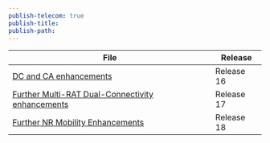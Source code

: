 ```yaml
---
publish-telecom: true
publish-title: 
publish-path: 
---
```


| File                                                                                                                                         | Release    |
| -------------------------------------------------------------------------------------------------------------------------------------------- | ---------- |
| [DC and CA enhancements](./Release%2016/DC%20and%20CA%20enhancements.md)                                                     | Release 16 |
| [Further Multi-RAT Dual-Connectivity enhancements](./Release%2017/Further%20Multi-RAT%20Dual-Connectivity%20enhancements.md) | Release 17 |
| [Further NR Mobility Enhancements](./Release%2018/Further%20NR%20Mobility%20Enhancements.md)                                 | Release 18 |

